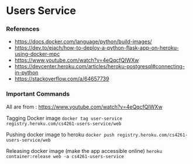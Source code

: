 # Users Service

### References
- https://docs.docker.com/language/python/build-images/
- https://dev.to/ejach/how-to-deploy-a-python-flask-app-on-heroku-using-docker-mpc
- https://www.youtube.com/watch?v=4eQqcfQIWXw
- https://devcenter.heroku.com/articles/heroku-postgresql#connecting-in-python
- https://stackoverflow.com/a/64657739

### Important Commands
All are from : https://www.youtube.com/watch?v=4eQqcfQIWXw

Tagging Docker image
```docker tag user-service registry.heroku.com/cs4261-users-service/web```

Pushing docker image to heroku 
```docker push registry.heroku.com/cs4261-users-service/web```

Releasing docker image (make the app accessible online)
```heroku container:release web -a cs4261-users-service```